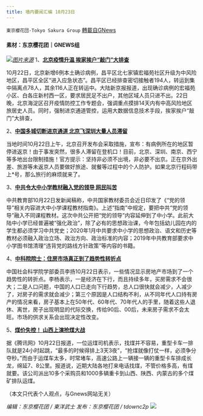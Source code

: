 ```yaml
---
title: 墙内要闻汇编 10月23日
---
```

`東京櫻花団-Tokyo Sakura Group` [轉載自GNews](https://gnews.org/zh-hans/1612413/)

#### 素材：东京樱花团｜GNEWS组
![](https://assets.gnews.org/wp-content/uploads/2021/10/pasted-image-0-14.png)[*图片来源*](https://m1.aboluowang.com/uploadfile/2021/1023/20211023061518322.jpg)
1、[**北京疫情升温 挨家挨户“敲门”大排查**](https://www.aboluowang.com/2021/1023/1663104.html)

10月22日，北京新增6例本土确诊病例，昌平区北七家镇宏福苑社区升级为中风险地区，昌平区全区“进入应急状态”。昌平区已经排查密切接触者194人，转运到集中隔离点78人，其余116人正在转运中。大陆新京报报道，出现确诊病例的宏福苑小区、白各庄新村西一区，要求居民足不出户，其他区域人员只进不出。22日晚，北京海淀区召开疫情防控工作专题会，强调重点摸排14天内有中高风险地区旅居史人员。同时，强制进京通道管控，运用大数据信息技术手段，挨家挨户“敲门”大排查，

2、[**中国多城切断进京通道 北京飞深圳大量人员滞留**](https://www.aboluowang.com/2021/1023/1662913.html)

当地时间10月22日上午，北京召开发布会采取措施，宣布：有病例所在的地区暂停进返京！由于事发突然，很多人滞留在登机口！目前，北京、深圳、南京、西宁等多地出台限制措施！官方提示：坚持非必须不出境，非必要不出京。正在京外出差、旅游等未返京人员要做好旅途、就餐等过程中的个人防护。如果北京行程码带上\*号，那么旅行的麻烦就来了。

3、[**中共令大中小学教材融入党的领导 网民叫苦**](https://www.aboluowang.com/2021/1023/1662918.html)

中共教育部10月22日发新闻稿称，中共国家教材委员会近日印发了《“党的领导”相关内容进大中小学课程教材指南》。上述“指南”中规定，要把中共“党的领导”融入不同课程教材。这次中共公开把“党的领导”内容延伸到了中小学。此前大陆中小学已经普遍被“强化政治”，除了必有的思想政治课，今年包括幼儿园在内的学生都必须学习中共党史；2020年1月中共要求中小学的思想政治、语文和历史等教材必须融入政治立场、政治方向、政治标准的内容；2019年中共教育部要求中小学图书馆清理“违背党的路线方针政策”等内容的书籍。

4、[**中科院院士：住房市场真正到了趋势性转折点**](https://www.aboluowang.com/2021/1023/1663142.html)

中国社会科学院学部委员李扬10月22日表示，一些情况显示房地产市场到了一个趋势性的转折点。李杨表示，一是经济在下行，而且持续多年，买房需求不会很大；二是人口问题，中国的人口已走向下行趋势，总人口很快就会减少，人减少了，对房子的需求就会减少；第三个原因是人口结构不利，从不同年代人口持有房产的情况来看，房子基本上在50年代、60年代、70年代人的手里，随着这些人退休、离世，房子出现明显的代际交换，传给90后、00后，未来房子需求不会太旺。市场的供求关系会出现决定性改变。

5、[**煤价失控！ 山西上演抢煤大战**](https://www.aboluowang.com/2021/1023/1662926.html)

据《腾讯网》10月22日报道，一位运煤司机表示，找煤并不容易，重型卡车一排队就是24小时起跳，“最多的时候得排上3天3夜”，“抢煤就像打仗一样，必须争分夺秒。”而由于运煤车太多，时常堵车，高速公路上一辆接一辆的重型卡车排成长龙，绵延7、8公里。报道说，近期大陆各地打来电话找煤，不管价格多高，有煤就要。该公司派出10多个采购员和1000多辆重卡到山西、陕西、内蒙古的多个煤矿排队运煤。

（本文只代表个人观点，与Gnews网站无关）

*编辑：东京樱花团 / 東洋武士*
*发布：东京樱花团 / tdownc2p*
![](https://assets.gnews.org/wp-content/uploads/2021/08/image0-1-36.jpg)
